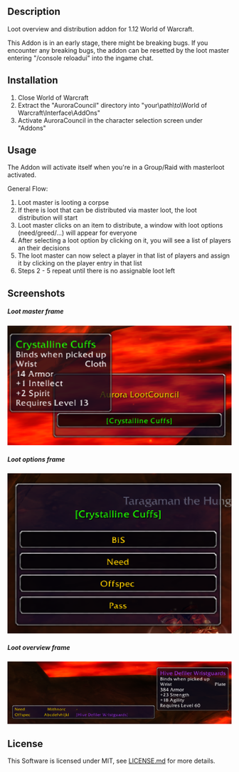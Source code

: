 ## Description

Loot overview and distribution addon for 1.12 World of Warcraft.

This Addon is in an early stage, there might be breaking bugs. If you encounter any breaking bugs, the addon can be resetted by the loot master entering "/console reloadui" into the ingame chat.

## Installation

1. Close World of Warcraft
2. Extract the "AuroraCouncil" directory into "your\path\to\World of Warcraft\Interface\AddOns\"
3. Activate AuroraCouncil in the character selection screen under "Addons"

## Usage

The Addon will activate itself when you're in a Group/Raid with masterloot activated.

General Flow:
1. Loot master is looting a corpse
2. If there is loot that can be distributed via master loot, the loot distribution will start
3. Loot master clicks on an item to distribute, a window with loot options (need/greed/...) will appear for everyone
4. After selecting a loot option by clicking on it, you will see a list of players an their decisions
5. The loot master can now select a player in that list of players and assign it by clicking on the player entry in that list
6. Steps 2 - 5 repeat until there is no assignable loot left

## Screenshots
##### Loot master frame
![Alt text](readme/lootmasterframe.png)
 
##### Loot options frame
![Alt text](readme/lootoptionsframe.png)
 
##### Loot overview frame
![Alt text](readme/overviewframe.png)


## License

This Software is licensed under MIT, see [LICENSE.md](/LICENSE.md) for more details.
